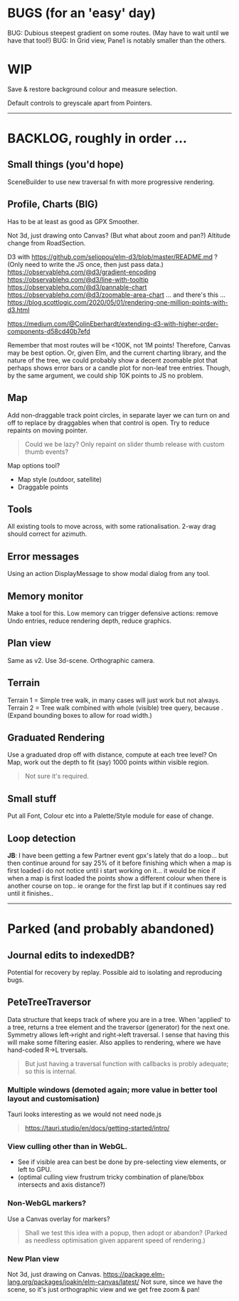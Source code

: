 
# BUGS (for an 'easy' day)

BUG: Dubious steepest gradient on some routes. (May have to wait until we have that tool!)
BUG: In Grid view, Pane1 is notably smaller than the others.

# WIP

Save & restore background colour and measure selection.

Default controls to greyscale apart from Pointers.

---

# BACKLOG, roughly in order ...

## Small things (you'd hope)

SceneBuilder to use new traversal fn with more progressive rendering.

## Profile, Charts (BIG)

Has to be at least as good as GPX Smoother.

Not 3d, just drawing onto Canvas?
(But what about zoom and pan?)
Altitude change from RoadSection.

D3 with https://github.com/seliopou/elm-d3/blob/master/README.md ?
(Only need to write the JS once, then just pass data.)
https://observablehq.com/@d3/gradient-encoding
https://observablehq.com/@d3/line-with-tooltip
https://observablehq.com/@d3/pannable-chart
https://observablehq.com/@d3/zoomable-area-chart
... and there's this ... https://blog.scottlogic.com/2020/05/01/rendering-one-million-points-with-d3.html

https://medium.com/@ColinEberhardt/extending-d3-with-higher-order-components-d58cd40b7efd

Remember that most routes will be <100K, not 1M points!
Therefore, Canvas may be best option.
Or, given Elm, and the current charting library, and the nature of the tree, we could probably
show a decent zoomable plot that perhaps shows error bars or a candle plot for non-leaf tree entries.
Though, by the same argument, we could ship 10K points to JS no problem.

## Map
Add non-draggable track point circles, in separate layer we can turn on and off
to replace by draggables when that control is open.
Try to reduce repaints on moving pointer. 
> Could we be lazy? Only repaint on slider thumb release with custom thumb events?

Map options tool? 
- Map style (outdoor, satellite)
- Draggable points

## Tools

All existing tools to move across, with some rationalisation.
2-way drag should correct for azimuth.

## Error messages
Using an action DisplayMessage to show modal dialog from any tool.

## Memory monitor
Make a tool for this.
Low memory can trigger defensive actions: remove Undo entries, reduce rendering depth, reduce graphics.

## Plan view
Same as v2. Use 3d-scene. Orthographic camera.

## Terrain
Terrain 1 = Simple tree walk, in many cases will just work but not always.
Terrain 2 = Tree walk combined with whole (visible) tree query, because <track loops>.
(Expand bounding boxes to allow for road width.)

## Graduated Rendering
Use a graduated drop off with distance, compute at each tree level?
On Map, work out the depth to fit (say) 1000 points within visible region.
> Not sure it's required.

## Small stuff
Put all Font, Colour etc into a Palette/Style module for ease of change.

## Loop detection
**JB**: I have been getting a few Partner event gpx's lately that do a loop... but then continue around for say 25% of it before finishing which when a map is first loaded i do not notice until i start working on it... it would be nice if when a map is first loaded the points show a different colour when there is another course on top.. ie orange for the first lap but if it continues say red until it finishes..

---

# Parked (and probably abandoned)

## Journal edits to indexedDB?
Potential for recovery by replay.
Possible aid to isolating and reproducing bugs.

## PeteTreeTraversor
Data structure that keeps track of where you are in a tree.
When 'applied' to a tree, returns a tree element and the traversor (generator) for the next one.
Symmetry allows left->right and right->left traversal.
I sense that having this will make some filtering easier.
Also applies to rendering, where we have hand-coded R->L trversals.
> But just having a traversal function with callbacks is probly adequate; so this is internal.

### Multiple windows (demoted again; more value in better tool layout and customisation)
Tauri looks interesting as we would not need node.js
> https://tauri.studio/en/docs/getting-started/intro/

### View culling other than in WebGL.
- See if visible area can best be done by pre-selecting view elements, or left to GPU.
- (optimal culling view frustrum tricky combination of plane/bbox intersects and axis distance?)

### Non-WebGL markers?
Use a Canvas overlay for markers?
> Shall we test this idea with a popup, then adopt or abandon?
(Parked as needless optimisation given apparent speed of rendering.)

### New Plan view
Not 3d, just drawing on Canvas.
https://package.elm-lang.org/packages/joakin/elm-canvas/latest/
Not sure, since we have the scene, so it's just orthographic view and we get free zoom & pan!

